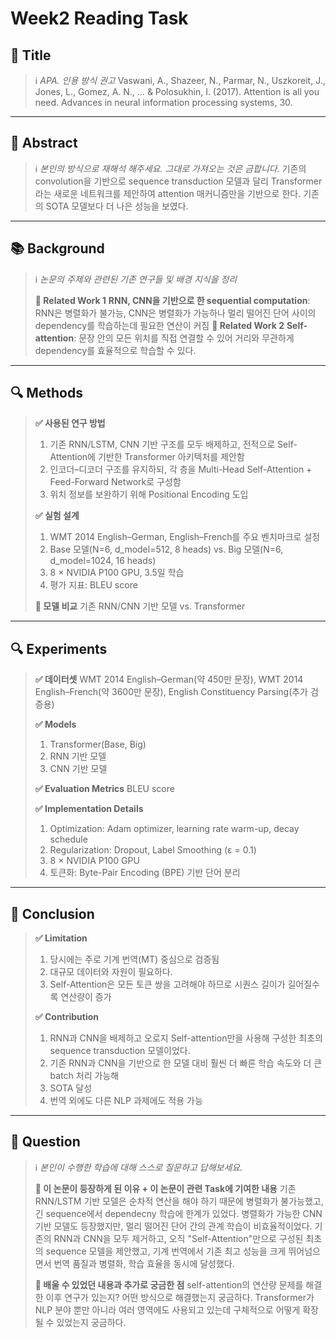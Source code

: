 # Week2 Reading Task


## **📘 Title**

> ℹ️ *APA. 인용 방식 권고*
> Vaswani, A., Shazeer, N., Parmar, N., Uszkoreit, J., Jones, L., Gomez, A. N., ... & Polosukhin, I. (2017). Attention is all you need. Advances in neural information processing systems, 30.

---


## **📖 Abstract**

> ℹ️ *본인의 방식으로 재해석 해주세요. 그대로 가져오는 것은 금합니다.*
> 기존의 convolution을 기반으로 sequence transduction 모델과 달리 Transformer라는 새로운 네트워크를 제안하여
  attention 매커니즘만을 기반으로 한다. 기존의 SOTA 모델보다 더 나은 성능을 보였다.

---


## **📚 Background**

> ℹ️ *논문의 주제와 관련된 기존 연구들 및 배경 지식을 정리*
> 
> 
> **📍 Related Work 1**
> **RNN, CNN을 기반으로 한 sequential computation**: RNN은 병렬화가 불가능, CNN은 병렬화가 가능하나 멀리 떨어진 단어 사이의 dependency를 학습하는데 필요한 연산이 커짐
> **📍 Related Work 2**
> **Self-attention**: 문장 안의 모든 위치를 직접 연결할 수 있어 거리와 무관하게 dependency를 효율적으로 학습할 수 있다.  

---


## **🔍 Methods**

> **✅ 사용된 연구 방법**
> 1. 기존 RNN/LSTM, CNN 기반 구조를 모두 배제하고, 전적으로 Self-Attention에 기반한 Transformer 아키텍처를 제안함
> 2. 인코더–디코더 구조를 유지하되, 각 층을 Multi-Head Self-Attention + Feed-Forward Network로 구성함
> 3. 위치 정보를 보완하기 위해 Positional Encoding 도입
> 
> **✅ 실험 설계**
> 1. WMT 2014 English–German, English–French를 주요 벤치마크로 설정
> 2. Base 모델(N=6, d_model=512, 8 heads) vs. Big 모델(N=6, d_model=1024, 16 heads)
> 3. 8 × NVIDIA P100 GPU, 3.5일 학습
> 4. 평가 지표: BLEU score
>    
> **📍 모델 비교** 
> 기존 RNN/CNN 기반 모델 vs. Transformer

---


## **🔍 Experiments**

> **✅ 데이터셋**
> WMT 2014 English–German(약 450만 문장), WMT 2014 English–French(약 3600만 문장), English Constituency Parsing(추가 검증용)
> 
> **✅ Models**
> 1. Transformer(Base, Big)
> 2. RNN 기반 모델
> 3. CNN 기반 모델
>    
> **✅ Evaluation Metrics**
> BLEU score
> 
> **✅ Implementation Details**
> 1. Optimization: Adam optimizer, learning rate warm-up, decay schedule
> 2. Regularization: Dropout, Label Smoothing (ε = 0.1)
> 3. 8 × NVIDIA P100 GPU
> 4. 토큰화: Byte-Pair Encoding (BPE) 기반 단어 분리

---


## **📖 Conclusion**

> **✅ Limitation**
> 1. 당시에는 주로 기계 번역(MT) 중심으로 검증됨
> 2. 대규모 데이터와 자원이 필요하다.
> 3. Self-Attention은 모든 토큰 쌍을 고려해야 하므로 시퀀스 길이가 길어질수록 연산량이 증가
>    
> **✅ Contribution**
> 1. RNN과 CNN을 배제하고 오로지 Self-attention만을 사용해 구성한 최초의 sequence transduction 모델이었다.
> 2. 기존 RNN과 CNN을 기반으로 한 모델 대비 훨씬 더 빠른 학습 속도와 더 큰 batch 처리 가능해
> 3. SOTA 달성
> 4. 번역 외에도 다른 NLP 과제에도 적용 가능

---


## **🤔 Question**

> ℹ️ *본인이 수행한 학습에 대해 스스로 질문하고 답해보세요.*
> 
> 
> **📍 이 논문이 등장하게 된 이유 + 이 논문이 관련 Task에 기여한 내용**
> 기존 RNN/LSTM 기반 모델은 순차적 연산을 해야 하기 때문에 병렬화가 불가능했고, 긴 sequence에서 dependecny 학습에 한계가 있었다.
> 병렬화가 가능한 CNN 기반 모델도 등장했지만, 멀리 떨어진 단어 간의 관계 학습이 비효율적이었다.
> 기존의 RNN과 CNN을 모두 제거하고, 오직 "Self-Attention"만으로 구성된 최초의 sequence 모델을 제안했고, 기계 번역에서 기존 최고 성능을 크게 뛰어넘으면서 번역 품질과 병렬화, 학습 효율을 동시에 달성했다.
>
> **📍 배울 수 있었던 내용과 추가로 궁금한 점**
> self-attention의 연산량 문제를 해결한 이후 연구가 있는지? 어떤 방식으로 해결했는지 궁금하다.
> Transformer가 NLP 분야 뿐만 아니라 여러 영역에도 사용되고 있는데 구체적으로 어떻게 확장될 수 있었는지 궁금하다.
> 
